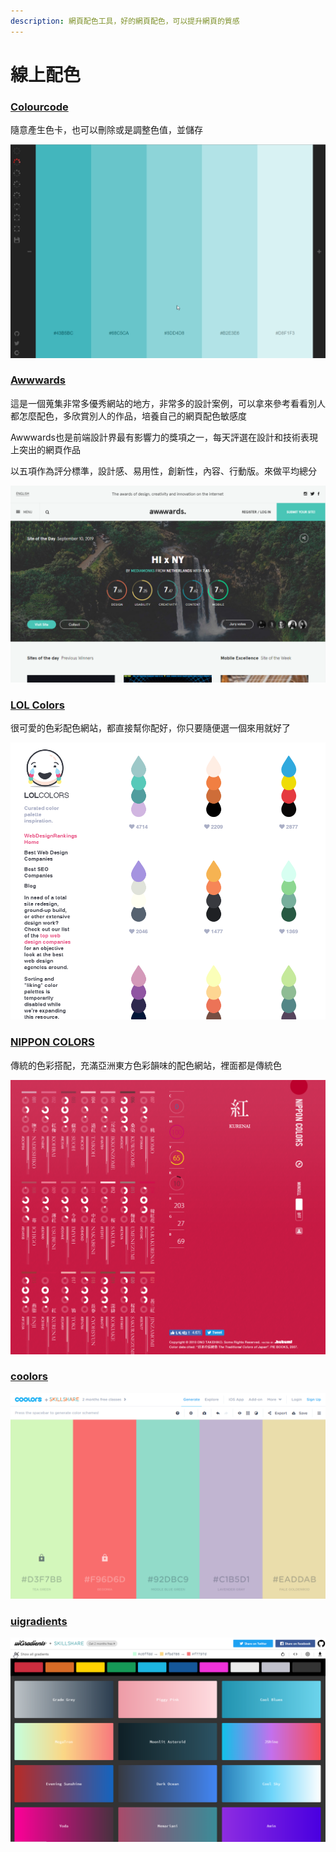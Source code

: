 ```yaml
---
description: 網頁配色工具，好的網頁配色，可以提升網頁的質感
---
```


# 線上配色

### [Colourcode](https://colourco.de/)

隨意產生色卡，也可以刪除或是調整色值，並儲存

![&#x6ED1;&#x9F20;&#x96A8;&#x610F;&#x6ED1;&#x52D5;&#x6703;&#x96A8;&#x6A5F;&#x7522;&#x751F;&#x914D;&#x8272;](../.gitbook/assets/tu-pian-7.jpg)

### [Awwwards](https://www.awwwards.com/)

這是一個蒐集非常多優秀網站的地方，非常多的設計案例，可以拿來參考看看別人都怎麼配色，多欣賞別人的作品，培養自己的網頁配色敏感度

Awwwards也是前端設計界最有影響力的獎項之一，每天評選在設計和技術表現上突出的網頁作品

以五項作為評分標準，設計感、易用性，創新性，內容、行動版。來做平均總分

![](../.gitbook/assets/image%20%287%29.png)

###  [LOL Colors](https://www.webdesignrankings.com/resources/lolcolors/)

很可愛的色彩配色網站，都直接幫你配好，你只要隨便選一個來用就好了

![](../.gitbook/assets/image%20%282%29.png)

###   [NIPPON COLORS](http://nipponcolors.com/)

傳統的色彩搭配，充滿亞洲東方色彩韻味的配色網站，裡面都是傳統色

![](../.gitbook/assets/image%20%284%29.png)

### [coolors](https://coolors.co/)

![](../.gitbook/assets/image%20%285%29.png)

### [uigradients](https://uigradients.com/#Ali)

![](../.gitbook/assets/image%20%2810%29.png)

